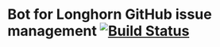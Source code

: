 # Bot for Longhorn GitHub issue management [![Build Status](https://drone-publish.longhorn.io/api/badges/longhorn/bot/status.svg)](https://drone-publish.longhorn.io/longhorn/bot)
